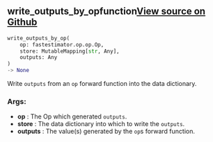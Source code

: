 ## write_outputs_by_op<span class="tag">function</span><a class="sourcelink" href=https://github.com/fastestimator/fastestimator/blob/r1.1/fastestimator/op/op.py/#L98-L109>View source on Github</a>
```python
write_outputs_by_op(
	op: fastestimator.op.op.Op,
	store: MutableMapping[str, Any],
	outputs: Any
)
-> None
```
Write `outputs` from an `op` forward function into the data dictionary.


<h3>Args:</h3>

* **op** :  The Op which generated `outputs`.
* **store** :  The data dictionary into which to write the `outputs`.
* **outputs** :  The value(s) generated by the `op`s forward function.


